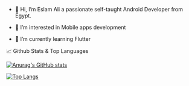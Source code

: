 - 👋 Hi, I’m Eslam Ali a passionate self-taught Android Developer from Egypt.


- 👀 I’m interested in Mobile apps development 

- 🌱 I’m currently learning Flutter

<!---
eslamalii/eslamalii is a ✨ special ✨ repository because its `README.md` (this file) appears on your GitHub profile.
You can click the Preview link to take a look at your changes.
--->


📈 Github Stats & Top Languages

[![Anurag's GitHub stats](https://github-readme-stats.vercel.app/api?username=eslamalii&show_icons=true&theme=dark&icon_color=ffffff&hide_border=true)](https://github.com/eslamalii)


[![Top Langs](https://github-readme-stats.vercel.app/api/top-langs/?username=eslamalii&layout=compact&langs_count=3&theme=dark&card_width=240&hide_border=true)](https://github.com/eslamalii)


